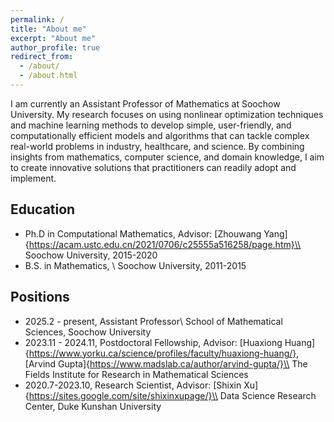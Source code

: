 ```yaml
---
permalink: /
title: "About me"
excerpt: "About me"
author_profile: true
redirect_from: 
  - /about/
  - /about.html
---
```



I am currently an Assistant Professor of Mathematics at Soochow University. My research focuses on using nonlinear optimization techniques and machine learning methods to develop simple, user-friendly, and computationally efficient models and algorithms that can tackle complex real-world problems in industry, healthcare, and science. By combining insights from mathematics, computer science, and domain knowledge, I aim to create innovative solutions that practitioners can readily adopt and implement.


Education
------
- Ph.D in Computational Mathematics, Advisor: 
    [Zhouwang Yang]{https://acam.ustc.edu.cn/2021/0706/c25555a516258/page.htm}\\
    Soochow University, 2015-2020
- B.S. in Mathematics, \\
    Soochow University, 2011-2015

Positions
------
- 2025.2 - present, Assistant Professor\\
    School of Mathematical Sciences, Soochow University
- 2023.11 - 2024.11, Postdoctoral Fellowship, Advisor: [Huaxiong Huang]{https://www.yorku.ca/science/profiles/faculty/huaxiong-huang/}, [Arvind Gupta]{https://www.madslab.ca/author/arvind-gupta/}\\
    The Fields Institute for Research in Mathematical Sciences
- 2020.7-2023.10, Research Scientist,  Advisor: [Shixin Xu]{https://sites.google.com/site/shixinxupage/}\\
    Data Science Research Center, Duke Kunshan University
